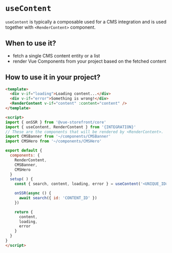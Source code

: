 # `useContent`

`useContent` is typically a composable used for a CMS integration and is used together with `<RenderContent>` component.

## When to use it?

- fetch a single CMS content entity or a list
- render Vue Components from your project based on the fetched content


## How to use it in your project?

```html
<template>
  <div v-if="loading">Loading content...</div>
  <div v-if="error">Something is wrong!</div>
  <RenderContent v-if="content" :content="content" />
</template>

<script>
import { onSSR } from '@vue-storefront/core'
import { useContent, RenderContent } from '{INTEGRATION}'
// These are the components that will be rendered by <RenderContent>.
import CMSBanner from '~/components/CMSBanner'
import CMSHero from '~/components/CMSHero'

export default {
  components: {
    RenderContent,
    CMSBanner,
    CMSHero
  }
  setup( ) {
    const { search, content, loading, error } = useContent('<UNIQUE_ID>')

    onSSR(async () {
      await search({ id: 'CONTENT_ID' })
    })

    return {
      content,
      loading,
      error
    }
  }
}
</script>
```